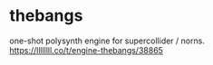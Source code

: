 # thebangs
one-shot polysynth engine for supercollider / norns.
https://llllllll.co/t/engine-thebangs/38865
